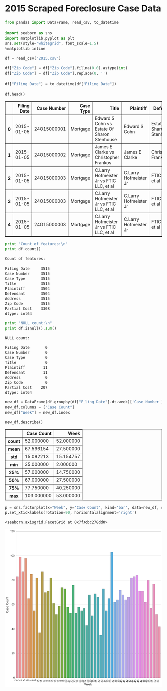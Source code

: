 
# 2015 Scraped Foreclosure Case Data


```python
from pandas import DataFrame, read_csv, to_datetime

import seaborn as sns
import matplotlib.pyplot as plt
sns.set(style="whitegrid", font_scale=1.5)
%matplotlib inline
```


```python
df = read_csv("2015.csv")
```


```python
df["Zip Code"] = df["Zip Code"].fillna(0.0).astype(int)
df["Zip Code"] = df["Zip Code"].replace(0, '')

df["Filing Date"] = to_datetime(df["Filing Date"])

df.head()
```




<div>
<table border="1" class="dataframe">
  <thead>
    <tr style="text-align: right;">
      <th></th>
      <th>Filing Date</th>
      <th>Case Number</th>
      <th>Case Type</th>
      <th>Title</th>
      <th>Plaintiff</th>
      <th>Defendant</th>
      <th>Address</th>
      <th>Zip Code</th>
      <th>Partial Cost</th>
    </tr>
  </thead>
  <tbody>
    <tr>
      <th>0</th>
      <td>2015-01-05</td>
      <td>24O15000001</td>
      <td>Mortgage</td>
      <td>Edward S Cohn vs Estate Of Sharon Stenhouse</td>
      <td>Edward S Cohn</td>
      <td>Estate Of Sharon Stenhouse</td>
      <td>3456 Dolfield Ave</td>
      <td>21215</td>
      <td>$57,793.24</td>
    </tr>
    <tr>
      <th>1</th>
      <td>2015-01-05</td>
      <td>24O15000002</td>
      <td>Mortgage</td>
      <td>James E Clarke vs Christopher Frankos</td>
      <td>James E Clarke</td>
      <td>Christopher Frankos</td>
      <td>3015 Grindon Ave</td>
      <td>21214</td>
      <td>$279,975.59</td>
    </tr>
    <tr>
      <th>2</th>
      <td>2015-01-05</td>
      <td>24O15000003</td>
      <td>Mortgage</td>
      <td>C.Larry Hofmeister Jr vs FTIC LLC, et al</td>
      <td>C.Larry Hofmeister Jr</td>
      <td>FTIC LLC, et al</td>
      <td>2819 Pelham Ave</td>
      <td>21213</td>
      <td>NaN</td>
    </tr>
    <tr>
      <th>3</th>
      <td>2015-01-05</td>
      <td>24O15000003</td>
      <td>Mortgage</td>
      <td>C.Larry Hofmeister Jr vs FTIC LLC, et al</td>
      <td>C.Larry Hofmeister Jr</td>
      <td>FTIC LLC, et al</td>
      <td>3608 Beehler Ave</td>
      <td>21215</td>
      <td>NaN</td>
    </tr>
    <tr>
      <th>4</th>
      <td>2015-01-05</td>
      <td>24O15000003</td>
      <td>Mortgage</td>
      <td>C.Larry Hofmeister Jr vs FTIC LLC, et al</td>
      <td>C.Larry Hofmeister Jr</td>
      <td>FTIC LLC, et al</td>
      <td>3631 W Belvedere Ave</td>
      <td>21215</td>
      <td>NaN</td>
    </tr>
  </tbody>
</table>
</div>




```python
print "Count of features:\n"
print df.count()
```

    Count of features:
    
    Filing Date     3515
    Case Number     3515
    Case Type       3515
    Title           3515
    Plaintiff       3504
    Defendant       3504
    Address         3515
    Zip Code        3515
    Partial Cost    3308
    dtype: int64



```python
print "NULL count:\n"
print df.isnull().sum()
```

    NULL count:
    
    Filing Date       0
    Case Number       0
    Case Type         0
    Title             0
    Plaintiff        11
    Defendant        11
    Address           0
    Zip Code          0
    Partial Cost    207
    dtype: int64



```python
new_df = DataFrame(df.groupby(df["Filing Date"].dt.week)['Case Number'].count())
new_df.columns = ["Case Count"]
new_df["Week"] = new_df.index
```


```python
new_df.describe()
```




<div>
<table border="1" class="dataframe">
  <thead>
    <tr style="text-align: right;">
      <th></th>
      <th>Case Count</th>
      <th>Week</th>
    </tr>
  </thead>
  <tbody>
    <tr>
      <th>count</th>
      <td>52.000000</td>
      <td>52.000000</td>
    </tr>
    <tr>
      <th>mean</th>
      <td>67.596154</td>
      <td>27.500000</td>
    </tr>
    <tr>
      <th>std</th>
      <td>15.092213</td>
      <td>15.154757</td>
    </tr>
    <tr>
      <th>min</th>
      <td>35.000000</td>
      <td>2.000000</td>
    </tr>
    <tr>
      <th>25%</th>
      <td>57.000000</td>
      <td>14.750000</td>
    </tr>
    <tr>
      <th>50%</th>
      <td>67.000000</td>
      <td>27.500000</td>
    </tr>
    <tr>
      <th>75%</th>
      <td>77.750000</td>
      <td>40.250000</td>
    </tr>
    <tr>
      <th>max</th>
      <td>103.000000</td>
      <td>53.000000</td>
    </tr>
  </tbody>
</table>
</div>




```python
p = sns.factorplot(x="Week", y='Case Count', kind='bar', data=new_df, size=12)
p.set_xticklabels(rotation=90, horizontalalignment='right')
```




    <seaborn.axisgrid.FacetGrid at 0x7f3cbc278dd0>




![png](output_8_1.png)

